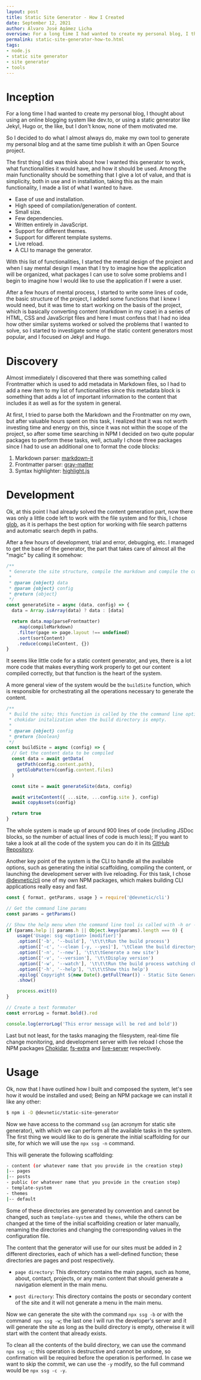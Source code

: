 ```yaml
---
layout: post
title: Static Site Generator - How I Created
date: September 12, 2021
author: Álvaro José Agámez Licha
overview: For a long time I had wanted to create my personal blog, I thought about using an online blogging system like dev.to, or using a static generator like Jekyl, Hugo or the like, but I don't know, none of them motivated me.
permalink: static-site-generator-how-to.html
tags:
- node.js
- static site generator
- site generator
- tools
---
```


# Inception

For a long time I had wanted to create my personal blog, I thought about using an online blogging system like dev.to, or using a static generator like Jekyl, Hugo or, the like, but I don't know, none of them motivated me.

So I decided to do what I almost always do, make my own tool to generate my personal blog and at the same time publish it with an Open Source project.

The first thing I did was think about how I wanted this generator to work, what functionalities it would have, and how it should be used. Among the main functionality should be something that I give a lot of value, and that is simplicity, both in use and in installation, taking this as the main functionality, I made a list of what I wanted to have.

- Ease of use and installation.
- High speed of compilation/generation of content.
- Small size.
- Few dependencies.
- Written entirely in JavaScript.
- Support for different themes.
- Support for different template systems.
- Live reload.
- A CLI to manage the generator.

With this list of functionalities, I started the mental design of the project and when I say mental design I mean that I try to imagine how the application will be organized, what packages I can use to solve some problems and I begin to imagine how I would like to use the application if I were a user.

After a few hours of mental process, I started to write some lines of code, the basic structure of the project, I added some functions that I knew I would need, but it was time to start working on the basis of the project, which is basically converting content (markdown in my case) in a series of HTML, CSS and JavaScript files and here I must confess that I had no idea how other similar systems worked or solved the problems that I wanted to solve, so I started to investigate some of the static content generators most popular, and I focused on Jekyl and Hugo.

# Discovery

Almost immediately I discovered that there was something called Frontmatter which is used to add metadata in Markdown files, so I had to add a new item to my list of functionalities since this metadata block is something that adds a lot of important information to the content that includes it as well as for the system in general.

At first, I tried to parse both the Markdown and the Frontmatter on my own, but after valuable hours spent on this task, I realized that it was not worth investing time and energy on this, since it was not within the scope of the project, so after some time searching in NPM I decided on two quite popular packages to perform these tasks, well, actually I chose three packages since I had to use an additional one to format the code blocks:

1. Markdown parser: [markdown-it](https://www.npmjs.com/package/markdown-it)
2. Frontmatter parser: [gray-matter](https://www.npmjs.com/package/gray-matter)
3. Syntax highlighter: [highlight.js](https://www.npmjs.com/package/highlight.js)

# Development

Ok, at this point I had already solved the content generation part, now there was only a little code left to work with the file system and for this, I chose [glob](https://www.npmjs.com/package/glob ), as it is perhaps the best option for working with file search patterns and automatic search depth in paths.

After a few hours of development, trial and error, debugging, etc. I managed to get the base of the generator, the part that takes care of almost all the "magic" by calling it somehow:

```javascript
/**
 * Generate the site structure, compile the markdown and compile the content
 *
 * @param {object} data
 * @param {object} config
 * @return {object}
 */
const generateSite = async (data, config) => {
  data = Array.isArray(data) ? data : [data]

  return data.map(parseFrontmatter)
    .map(compileMarkdown)
    .filter(page => page.layout !== undefined)
    .sort(sortContent)
    .reduce(compileContent, {})
}
```

It seems like little code for a static content generator, and yes, there is a lot more code that makes everything work properly to get our content compiled correctly, but that function is the heart of the system.

A more general view of the system would be the `buildSite` function, which is responsible for orchestrating all the operations necessary to generate the content.

```javascript
/**
 * Build the site; this function is called by the the command line option and by
 * chokidar initalization when the build directory is empty.
 *
 * @param {object} config
 * @return {boolean}
 */
const buildSite = async (config) => {
  // Get the content data to be compiled
  const data = await getData(
    getPath(config.content.path),
    getGlobPattern(config.content.files)
  )

  const site = await generateSite(data, config)

  await writeContent({ ...site, ...config.site }, config)
  await copyAssets(config)

  return true
}
```

The whole system is made up of around 900 lines of code (including JSDoc blocks, so the number of actual lines of code is much less); If you want to take a look at all the code of the system you can do it in its [GitHub Repository](https://github.com/aagamezl/static-site-generator).

Another key point of the system is the CLI to handle all the available options, such as generating the initial scaffolding, compiling the content, or launching the development server with live reloading. For this task, I chose [@devnetic/cli](https://www.npmjs.com/package/@devnetic/cli) one of my own NPM packages, which makes building CLI applications really easy and fast.

```javascript
const { format, getParams, usage } = require('@devnetic/cli')

// Get the command line params
const params = getParams()

// Show the help menu when the command line tool is called with -h or --help param
if (params.help || params.h || Object.keys(params).length === 0) {
    usage('Usage: ssg <option> [modifier]')
    .option(['-b', '--build'], '\t\t\tRun the build process')
    .option(['-c', '--clean [-y, --yes]'], '\tClean the build directory')
    .option(['-n', '--new'], '\t\t\tGenerate a new site')
    .option(['-v', '--version'], '\t\tDisplay version')
    .option(['-w', '--watch'], '\t\t\tRun the build process watching changes')
    .option(['-h', '--help'], '\t\t\tShow this help')
    .epilog(`Copyright ${new Date().getFullYear()} - Static Site Generator`)
    .show()

    process.exit(0)
}

// Create a text formmater
const errorLog = format.bold().red

console.log(errorLog('This error message will be red and bold'))
```

Last but not least, for the tasks managing the filesystem, real-time file change monitoring, and development server with live reload I chose the NPM packages [Chokidar](https://www.npmjs.com/package/chokidar), [fs-extra](https://www.npmjs.com/package/fs-extra) and [live-server](https://www.npmjs.com/package/live-server)  respectively.

# Usage

Ok, now that I have outlined how I built and composed the system, let's see how it would be installed and used; Being an NPM package we can install it like any other:

```bash
$ npm i -D @devnetic/static-site-generator
```

Now we have access to the command `ssg` (an acronym for static site generator), with which we can perform all the available tasks in the system. The first thing we would like to do is generate the initial scaffolding for our site, for which we will use the `npx ssg -n` command.

This will generate the following scaffolding:

```bash
- content (or whatever name that you provide in the creation step)
|-- pages
|-- posts
- public (or whatever name that you provide in the creation step)
- template-system
- themes
|-- default
```

Some of these directories are generated by convention and cannot be changed, such as `template-system` and` themes`, while the others can be changed at the time of the initial scaffolding creation or later manually, renaming the directories and changing the corresponding values in the configuration file.

The content that the generator will use for our sites must be added in 2 different directories, each of which has a well-defined function; these directories are pages and post respectively.

- `page directory`: This directory contains the main pages, such as home, about, contact, projects, or any main content that should generate a navigation element in the main menu.

- `post directory`: This directory contains the posts or secondary content of the site and it will not generate a menu in the main menu.

Now we can generate the site with the command `npx ssg -b` or with the command` npx ssg -w`; the last one I will run the developer's server and it will generate the site as long as the build directory is empty, otherwise it will start with the content that already exists.

To clean all the contents of the build directory, we can use the command `npx ssg -c`; this operation is destructive and cannot be undone, so confirmation will be required before the operation is performed. In case we want to skip the commit, we can use the `-y` modify, so the full command would be `npx ssg -c -y`.